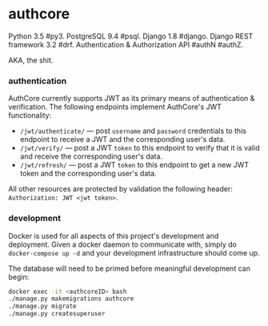 # authcore
Python 3.5 #py3. PostgreSQL 9.4 #psql. Django 1.8 #django. Django REST framework 3.2 #drf. Authentication & Authorization API #authN #authZ.

AKA, the shit.

### authentication
AuthCore currently supports JWT as its primary means of authentication & verification. The following endpoints implement AuthCore's JWT functionality:

- `/jwt/authenticate/` — post `username` and `password` credentials to this endpoint to receive a JWT and the corresponding user's data.
- `/jwt/verify/` — post a JWT `token` to this endpoint to verify that it is valid and receive the corresponding user's data.
- `/jwt/refresh/` — post a JWT `token` to this endpoint to get a new JWT token and the corresponding user's data.

All other resources are protected by validation the following header: `Authorization: JWT <jwt token>`.

### development
Docker is used for all aspects of this project's development and deployment. Given a docker daemon to communicate with, simply do `docker-compose up -d` and your development infrastructure should come up.

The database will need to be primed before meaningful development can begin:
```bash
docker exec -it <authcoreID> bash
./manage.py makemigrations authcore
./manage.py migrate
./manage.py createsuperuser
```
